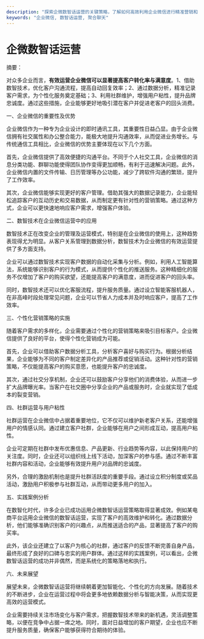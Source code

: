 ```yaml
---
description: "探索企微数智话运营的关键策略，了解如何高效利用企业微信进行精准营销和客户获客。"
keywords: "企业微信, 数智话运营, 聚合聊天"
---
```

# 企微数智话运营

摘要：

对众多企业而言，**有效运营企业微信可以显著提高客户转化率与满意度**。1、借助数智技术，优化客户沟通流程，提高自动回复效率；2、通过数据分析，精准记录客户需求，为个性化服务奠定基础；3、利用社群维护，增强用户粘性，提升品牌忠诚度。通过这些措施，企业能够更好地吸引潜在客户并促进老客户的回头消费。

一、企业微信的重要性及优势

企业微信作为一种专为企业设计的即时通讯工具，其重要性日益凸显。由于企业微信拥有社交属性和办公整合能力，能极大地提升沟通效率，从而促进业务增长。与传统通信工具相比，企业微信的优势主要体现在以下几个方面。

首先，企业微信提供了高效便捷的沟通平台。不同于个人社交工具，企业微信的消息分类功能、群聊功能使得团队协作变得更加顺畅，有利于迅速解决问题。此外，企业微信内置的文件传输、日历管理等办公功能，减少了跨软件沟通的繁琐，提升了工作效率。

其次，企业微信能够实现更好的客户管理。借助其强大的数据记录能力，企业能轻松追踪客户的互动历史和交易数据，从而制定更有针对性的营销策略。通过这种方式，企业可以更快速地响应客户需求，增强客户体验。

二、数智技术在企业微信运营中的应用

数智技术正在改变企业的管理及运营模式，特别是在企业微信的使用上，这种趋势表现得尤为明显。从客户关系管理到数据分析，数智技术为企业微信的有效运营提供了多方面支持。

企业可以通过数智技术实现客户数据的自动化采集与分析。例如，利用人工智能算法，系统能够识别客户的行为模式，从而提供个性化的推送服务。这种精细化的服务不仅增加了客户的购买欲望，还能提高客户的满意度，进而促进客户的回头率。

同时，数智技术还可以优化客服流程，提升服务质量。通过设立智能客服机器人，在非高峰时段处理常见问题，企业可以节省人力成本并及时响应客户，提高了工作效率。

三、个性化营销策略的实施

随着客户需求的多样化，企业需要通过个性化的营销策略来吸引目标客户。企业微信提供了良好的平台，使得个性化营销成为可能。

首先，企业可以借助客户数据分析工具，分析客户喜好与购买行为。根据分析结果，企业能够为不同的客户制定差异化的产品推荐或促销活动。这种针对性的营销策略，不仅能提高客户的购买意愿，也能提升客户的忠诚度。

其次，通过社交分享机制，企业还可以鼓励客户分享他们的消费体验，从而进一步扩大品牌曝光率。当客户在社交圈中分享企业的产品或服务时，企业就实现了低成本的裂变营销。

四、社群运营与用户粘性

社群运营在企业微信中占据着重要地位，它不仅可以维护新老客户关系，还能增强用户的情感认同。通过建立客户社群，企业能够在用户之间形成互动，提高用户粘性。

企业可定期在社群中发布优惠信息、产品更新、行业趋势等内容，以此保持用户的关注度。同时，企业还可以组织线上线下活动，加深客户的参与感。通过不断丰富社群内容和活动，企业能够有效提升用户对品牌的忠诚度。

另外，合理的激励机制也是提升社群活跃度的重要手段。通过设立积分制度或奖品活动，激励用户积极参与社群互动，从而带动更多用户的加入。

五、实践案例分析

在数智化时代，许多企业已成功运用企微数智话运营策略取得显著成效。例如某电商平台运用企业微信的数智话运营，实现了客户的高效维护和转化。通过数据分析，他们能够准确识别客户的兴趣点，从而推送适合的产品，显著提高了客户的购买率。

此外，该企业还建立了以客户为核心的社群，通过客户的反馈不断完善自身产品，最终形成了良好的口碑与忠实的用户群体。通过这样的实践案例，可以看出，企微数智话运营的成功并非偶然，而是系统化的策略落地和执行。

六、未来展望

展望未来，企微数智话运营将继续朝着更加智能化、个性化的方向发展。随着技术的不断进步，企业在运营过程中将会更多地依赖数据分析与智能决策，从而实现更高效的运营模式。

企业需要持续关注市场变化与客户需求，把握数智技术带来的新机遇，灵活调整策略，以便在竞争中占据一席之地。同时，面对日益增加的客户期望，企业也应不断提升服务质量，确保客户能够获得符合期待的体验。
